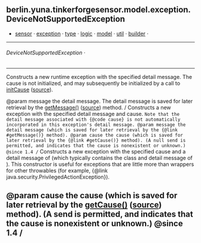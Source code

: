 
## berlin.yuna.tinkerforgesensor.model.exception.DeviceNotSupportedException
* [sensor](https://github.com/YunaBraska/tinkerforge-sensor/blob/master/readmeDoc/berlin/yuna/tinkerforgesensor/model/sensor/README.md) · [exception](https://github.com/YunaBraska/tinkerforge-sensor/blob/master/readmeDoc/berlin/yuna/tinkerforgesensor/model/exception/README.md) · [type](https://github.com/YunaBraska/tinkerforge-sensor/blob/master/readmeDoc/berlin/yuna/tinkerforgesensor/model/type/README.md) · [logic](https://github.com/YunaBraska/tinkerforge-sensor/blob/master/readmeDoc/berlin/yuna/tinkerforgesensor/logic/README.md) · [model](https://github.com/YunaBraska/tinkerforge-sensor/blob/master/readmeDoc/berlin/yuna/tinkerforgesensor/model/README.md) · [util](https://github.com/YunaBraska/tinkerforge-sensor/blob/master/readmeDoc/berlin/yuna/tinkerforgesensor/util/README.md) · [builder](https://github.com/YunaBraska/tinkerforge-sensor/blob/master/readmeDoc/berlin/yuna/tinkerforgesensor/model/builder/README.md) · 

---
###### DeviceNotSupportedException · 

---

 Constructs a new runtime exception with the specified detail message.
 The cause is not initialized, and may subsequently be initialized by a
 call to [initCause](https://github.com/YunaBraska/tinkerforge-sensor/blob/master/readmeDoc/berlin/yuna/tinkerforgesensor/model/exception/DeviceNotSupportedException.md) ([source](https://github.com/YunaBraska/tinkerforge-sensor/blob/master/src/main/java/berlin/yuna/tinkerforgesensor/model/exception/DeviceNotSupportedException.java)).

 @param message the detail message. The detail message is saved for
                later retrieval by the [getMessage()](https://github.com/YunaBraska/tinkerforge-sensor/blob/master/readmeDoc/berlin/yuna/tinkerforgesensor/model/exception/DeviceNotSupportedException.md) ([source](https://github.com/YunaBraska/tinkerforge-sensor/blob/master/src/main/java/berlin/yuna/tinkerforgesensor/model/exception/DeviceNotSupportedException.java)) method.
/
 Constructs a new exception with the specified detail message and
 cause.  `Note that the detail message associated with {@code cause} is not automatically incorporated in this exception's detail message. @param message the detail message (which is saved for later retrieval by the {@link #getMessage()} method). @param cause the cause (which is saved for later retrieval by the {@link #getCause()} method). (A null send is permitted, and indicates that the cause is nonexistent or unknown.) @since 1.4 /`
 Constructs a new exception with the specified cause and a detail
 message of  (which
 typically contains the class and detail message of ).
 This constructor is useful for exceptions that are little more than
 wrappers for other throwables (for example, {@link
 java.security.PrivilegedActionException}).

 @param cause the cause (which is saved for later retrieval by the
              [getCause()](https://github.com/YunaBraska/tinkerforge-sensor/blob/master/readmeDoc/berlin/yuna/tinkerforgesensor/model/exception/DeviceNotSupportedException.md) ([source](https://github.com/YunaBraska/tinkerforge-sensor/blob/master/src/main/java/berlin/yuna/tinkerforgesensor/model/exception/DeviceNotSupportedException.java)) method).  (A  send is
              permitted, and indicates that the cause is nonexistent or
              unknown.)
 @since 1.4
/
--- 
